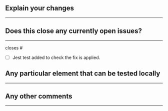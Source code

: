 <!--
Thanks for sending a pull request! Please make sure to have a look to the contribution guidelines, then fill out the blanks below.
-->

## Explain your changes

---

<!--
  Describe with your own words the content of the Pull Request
-->

## Does this close any currently open issues?

---

<!--
  Provide an issue link or remove this section
  Ex: #<issue-number>
-->

closes #

- [ ] Jest test added to check the fix is applied.

## Any particular element that can be tested locally

---

<!--
  Provide any new parameters or new behaviour with existing parameters
-->

## Any other comments

---

<!--
  Provide any information you want to share with us
  Dependencies
  Target Release
  ...
-->
